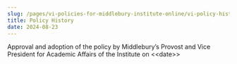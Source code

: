 ```yaml
---
slug: /pages/vi-policies-for-middlebury-institute-online/vi-policy-history
title: Policy History
date: 2024-08-23
---
```

Approval and adoption of the policy by Middlebury’s Provost and Vice President for Academic Affairs of the Institute on \<\<date>>
